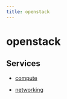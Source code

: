 ```yaml
---
title: openstack
---
```


# openstack

## Services


- [compute](compute)

- [networking](networking)


